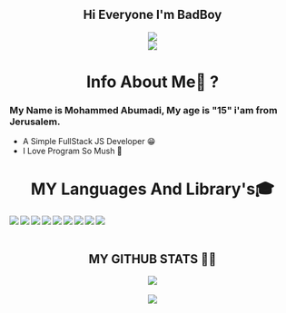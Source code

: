 

<h2 align="center">Hi Everyone I'm BadBoy</h2>

<div align="center">
<img src="https://discord.c99.nl/widget/theme-3/740181687874486324.png"/>
  <br/>
    <img src="https://komarev.com/ghpvc/?username=BADBOY671"/>
</div>
<h1 align="center">Info About Me🤔 ?</h1> 
<h3>My Name is Mohammed Abumadi, My age is "15" i'am from Jerusalem. </h3>

- A Simple FullStack JS Developer 😁
- I Love Program So Mush 🤙

<h1 id="skills" align="center">MY Languages And Library's🎓</h1> 

<img align="left" src="https://img.icons8.com/color/48/000000/javascript.png"/>
<img align="left" src="https://img.icons8.com/color/48/000000/express.png"/>
<img align="left" src="https://img.icons8.com/color/48/000000/npm.png"/>
<img align="left" src="https://img.icons8.com/color/48/000000/nodejs.png"/>
<img align="left" src="https://img.icons8.com/color/48/000000/html-5--v1.png"/>
<img align="left" src="https://img.icons8.com/color/48/000000/css3"/>
<img align="left" src="https://img.icons8.com/color/48/000000/mongodb.png"/>
<img align="left" src="https://img.icons8.com/color/48/000000/bootstrap.png"/>
<img align="left" src="https://img.icons8.com/ultraviolet/40/000000/api-settings.png"/>
<br/>
<br/>
 <h2 align="center">MY GITHUB STATS 👨‍💻</h1>
  <div align="center">
  <img  src="https://github-readme-stats.vercel.app/api?username=BADBOY671&show_icons=true&theme=tokyonight"/>
<br />
<br />
    <img  src="https://github-readme-stats.vercel.app/api/top-langs/?username=BADBOY671&layout=compac&langs_count=8t&theme=tokyonight"/>
</div>
